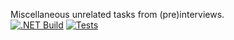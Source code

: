 Miscellaneous unrelated tasks from (pre)interviews.  
[![.NET Build](https://github.com/vnmtwo/Tasks/actions/workflows/dotnet.yml/badge.svg)](https://github.com/vnmtwo/Tasks/actions/workflows/dotnet.yml)
[![Tests](https://github.com/vnmtwo/Tasks/actions/workflows/dotnet_full.yml/badge.svg)](https://github.com/vnmtwo/Tasks/actions/workflows/dotnet_full.yml)
